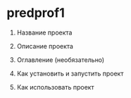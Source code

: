 # predprof1
1. Название проекта

2. Описание проекта

3. Оглавление (необязательно)

4. Как установить и запустить проект

5. Как использовать проект
